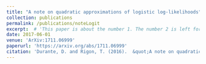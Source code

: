 ```yaml
---
title: "A note on quadratic approximations of logistic log-likelihoods"
collection: publications
permalink: /publications/noteLogit
excerpt:  # 'This paper is about the number 1. The number 2 is left for future work.'
date: 2017-06-01
venue: 'ArXiv:1711.06999'
paperurl: 'https://arxiv.org/abs/1711.06999'
citation: 'Durante, D. and Rigon, T. (2016).  &quot;A note on quadratic approximations of logistic log-likelihoods.&quot; <i>ArXiv:1711.06999</i>.'
---
```



